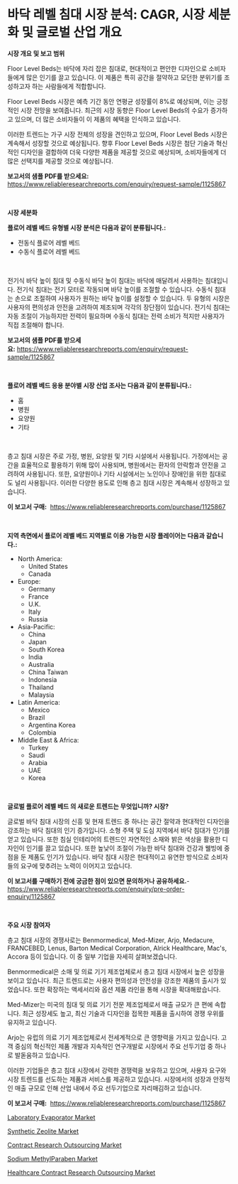 <p><h1>바닥 레벨 침대 시장 분석: CAGR, 시장 세분화 및 글로벌 산업 개요</h1></p><p><strong>시장 개요 및 보고 범위</strong></p>
<p><p>Floor Level Beds는 바닥에 자리 잡은 침대로, 현대적이고 편안한 디자인으로 소비자들에게 많은 인기를 끌고 있습니다. 이 제품은 특히 공간을 절약하고 모던한 분위기를 조성하고자 하는 사람들에게 적합합니다. </p><p>Floor Level Beds 시장은 예측 기간 동안 연평균 성장률이 8%로 예상되며, 이는 긍정적인 시장 전망을 보여줍니다. 최근의 시장 동향은 Floor Level Beds의 수요가 증가하고 있으며, 더 많은 소비자들이 이 제품의 혜택을 인식하고 있습니다. </p><p>이러한 트렌드는 가구 시장 전체의 성장을 견인하고 있으며, Floor Level Beds 시장은 계속해서 성장할 것으로 예상됩니다. 향후 Floor Level Beds 시장은 첨단 기술과 혁신적인 디자인을 결합하여 더욱 다양한 제품을 제공할 것으로 예상되며, 소비자들에게 더 많은 선택지를 제공할 것으로 예상됩니다.</p></p>
<p><strong>보고서의 샘플 PDF를 받으세요:</strong> <a href="https://www.reliableresearchreports.com/enquiry/request-sample/1125867">https://www.reliableresearchreports.com/enquiry/request-sample/1125867</a></p>
<p>&nbsp;</p>
<p><strong>시장 세분화</strong></p>
<p><strong>플로어 레벨 베드 유형별 시장 분석은 다음과 같이 분류됩니다.:</strong></p>
<p><ul><li>전동식 플로어 레벨 베드</li><li>수동식 플로어 레벨 베드</li></ul></p>
<p>&nbsp;</p>
<p><p>전기식 바닥 높이 침대 및 수동식 바닥 높이 침대는 바닥에 매달려서 사용하는 침대입니다. 전기식 침대는 전기 모터로 작동되며 바닥 높이를 조절할 수 있습니다. 수동식 침대는 손으로 조절하여 사용자가 원하는 바닥 높이를 설정할 수 있습니다. 두 유형의 시장은 사용자의 편의성과 안전을 고려하여 제조되며 각각의 장단점이 있습니다. 전기식 침대는 자동 조절이 가능하지만 전력이 필요하며 수동식 침대는 전력 소비가 적지만 사용자가 직접 조절해야 합니다.</p></p>
<p><strong>보고서의 샘플 PDF를 받으세요:</strong>&nbsp;<a href="https://www.reliableresearchreports.com/enquiry/request-sample/1125867">https://www.reliableresearchreports.com/enquiry/request-sample/1125867</a></p>
<p>&nbsp;</p>
<p><strong> 플로어 레벨 베드 응용 분야별 시장 산업 조사는 다음과 같이 분류됩니다.:</strong></p>
<p><ul><li>홈</li><li>병원</li><li>요양원</li><li>기타</li></ul></p>
<p>&nbsp;</p>
<p><p>층고 침대 시장은 주로 가정, 병원, 요양원 및 기타 시설에서 사용됩니다. 가정에서는 공간을 효율적으로 활용하기 위해 많이 사용되며, 병원에서는 환자의 안락함과 안전을 고려하여 사용됩니다. 또한, 요양원이나 기타 시설에서는 노인이나 장애인을 위한 침대로도 널리 사용됩니다. 이러한 다양한 용도로 인해 층고 침대 시장은 계속해서 성장하고 있습니다.</p></p>
<p><strong>이 보고서 구매:</strong>&nbsp; <a href="https://www.reliableresearchreports.com/purchase/1125867">https://www.reliableresearchreports.com/purchase/1125867</a></p>
<p>&nbsp;</p>
<p><strong>지역 측면에서 플로어 레벨 베드 지역별로 이용 가능한 시장 플레이어는 다음과 같습니다.:</strong></p>
<p><ul>
    <li>
        North America:
        <ul>
            <li>United States</li>
            <li>Canada</li>
        </ul>
    </li>
    <li>
        Europe:
        <ul>
            <li>Germany</li>
            <li>France</li>
            <li>U.K.</li>
            <li>Italy</li>
            <li>Russia</li>
        </ul>
    </li>
    <li>
        Asia-Pacific:
        <ul>
            <li>China</li>
            <li>Japan</li>
            <li>South Korea</li>
            <li>India</li>
            <li>Australia</li>
            <li>China Taiwan</li>
            <li>Indonesia</li>
            <li>Thailand</li>
            <li>Malaysia</li>
        </ul>
    </li>
    <li>
        Latin America:
        <ul>
            <li>Mexico</li>
            <li>Brazil</li>
            <li>Argentina Korea</li>
            <li>Colombia</li>
        </ul>
    </li>
    <li>
        Middle East & Africa:
        <ul>
            <li>Turkey</li>
            <li>Saudi</li>
            <li>Arabia</li>
            <li>UAE</li>
            <li>Korea</li>
        </ul>
    </li>
    </ul></p>
<p>&nbsp;</p>
<p><strong>글로벌 플로어 레벨 베드 의 새로운 트렌드는 무엇입니까? 시장?</strong></p>
<p><p>글로벌 바닥 침대 시장의 신흥 및 현재 트렌드 중 하나는 공간 절약과 현대적인 디자인을 강조하는 바닥 침대의 인기 증가입니다. 소형 주택 및 도심 지역에서 바닥 침대가 인기를 얻고 있습니다. 또한 침실 인테리어의 트렌드인 자연적인 소재와 밝은 색상을 활용한 디자인이 인기를 끌고 있습니다. 또한 높낮이 조절이 가능한 바닥 침대와 건강과 웰빙에 중점을 둔 제품도 인기가 있습니다. 바닥 침대 시장은 현대적이고 유연한 방식으로 소비자들의 요구에 맞추려는 노력이 이어지고 있습니다.</p></p>
<p><strong>이 보고서를 구매하기 전에 궁금한 점이 있으면 문의하거나 공유하세요.</strong>- <a href="https://www.reliableresearchreports.com/enquiry/pre-order-enquiry/1125867">https://www.reliableresearchreports.com/enquiry/pre-order-enquiry/1125867</a></p>
<p>&nbsp;</p>
<p><strong>주요 시장 참여자</strong></p>
<p><p>층고 침대 시장의 경쟁사로는 Benmormedical, Med-Mizer, Arjo, Medacure, FRANCEBED, Lenus, Barton Medical Corporation, Alrick Healthcare, Mac's, Accora 등이 있습니다. 이 중 일부 기업을 자세히 살펴보겠습니다.</p><p>Benmormedical은 소매 및 의료 기기 제조업체로서 층고 침대 시장에서 높은 성장을 보이고 있습니다. 최근 트렌드로는 사용자 편의성과 안전성을 강조한 제품의 출시가 있었습니다. 또한 확장하는 액세서리와 옵션 제품 라인을 통해 시장을 확대해왔습니다.</p><p>Med-Mizer는 미국의 침대 및 의료 기기 전문 제조업체로서 매출 규모가 큰 편에 속합니다. 최근 성장세도 높고, 최신 기술과 디자인을 접목한 제품을 출시하여 경쟁 우위를 유지하고 있습니다.</p><p>Arjo는 유럽의 의료 기기 제조업체로서 전세계적으로 큰 영향력을 가지고 있습니다. 고객 중심의 혁신적인 제품 개발과 지속적인 연구개발로 시장에서 주요 선두기업 중 하나로 발돋움하고 있습니다.</p><p>이러한 기업들은 층고 침대 시장에서 강력한 경쟁력을 보유하고 있으며, 사용자 요구와 시장 트렌드를 선도하는 제품과 서비스를 제공하고 있습니다. 시장에서의 성장과 안정적인 매출 규모로 인해 산업 내에서 주요 선두기업으로 자리매김하고 있습니다.</p></p>
<p><strong>이 보고서 구매:</strong>&nbsp;&nbsp;<a href="https://www.reliableresearchreports.com/purchase/1125867">https://www.reliableresearchreports.com/purchase/1125867</a></p>
<p><p><a href="https://view.publitas.com/reportprime-1/laboratory-evaporator-market-research-report-forecasted-for-period-from-2023-2030-by-market-type-market-application-and-region/">Laboratory Evaporator Market</a></p><p><a href="https://github.com/gulaimolin/Market-Research-Report-List-3/blob/main/synthetic-zeolite-market.md">Synthetic Zeolite Market</a></p><p><a href="https://issuu.com/reportprime-2/docs/contract-research-outsourcing-market-size-2030.ppt">Contract Research Outsourcing Market</a></p><p><a href="https://github.com/RoccoManning/Market-Research-Report-List-3/blob/main/sodium-methylparaben-market.md">Sodium MethylParaben Market</a></p><p><a href="https://issuu.com/reportprime-2/docs/healthcare-contract-research-outsourcing-market-si">Healthcare Contract Research Outsourcing Market</a></p></p>
